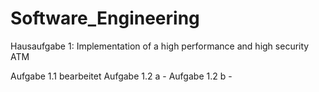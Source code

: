 
# Software_Engineering

Hausaufgabe 1:
Implementation of a high performance and high security ATM

Aufgabe 1.1 bearbeitet
Aufgabe 1.2 a -
Aufgabe 1.2 b -
